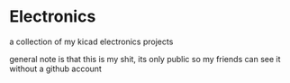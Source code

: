 # Electronics
a collection of my kicad electronics projects

general note is that this is my shit, its only public so my friends can see it without a github account
